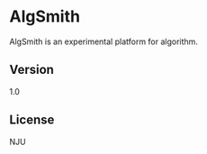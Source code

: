 AlgSmith
=========

AlgSmith is an experimental platform for algorithm.
 

Version
----

1.0


License
----

NJU
